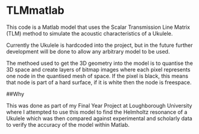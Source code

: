# TLMmatlab

This code is a Matlab model that uses the Scalar Transmission Line Matrix (TLM) method to simulate the acoustic characteristics of a Ukulele.

Currently the Ukulele is hardcoded into the project, but in the future further development will be done to allow any arbitrary model to be used. 

The methoed used to get the 3D geometry into the model is to quantise the 3D space and create layers of bitmap images where each pixel represents one node in the quantised mesh of space. If the pixel is black, this means that node is part of a hard surface, if it is white then the node is freespace.

##Why

This was done as part of my Final Year Project at Loughborough University where I attempted to use this model to find the Helmholtz resonance of a Ukulele which was then compared against experimental and scholarly data to verify the accuracy of the model within Matlab.
